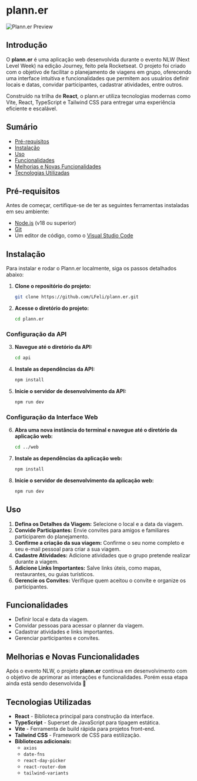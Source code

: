 # plann.er

![Plann.er Preview](./github/Thumbnail.jpg)

## Introdução
O **plann.er** é uma aplicação web desenvolvida durante o evento NLW (Next Level Week) na edição Journey, feito pela Rocketseat. O projeto foi criado com o objetivo de facilitar o planejamento de viagens em grupo, oferecendo uma interface intuitiva e funcionalidades que permitem aos usuários definir locais e datas, convidar participantes, cadastrar atividades, entre outros.

Construído na trilha de **React**, o plann.er utiliza tecnologias modernas como Vite, React, TypeScript e Tailwind CSS para entregar uma experiência eficiente e escalável.

## Sumário

- [Pré-requisitos](#pré-requisitos)
- [Instalação](#instalação)
- [Uso](#uso)
- [Funcionalidades](#funcionalidades)
- [Melhorias e Novas Funcionalidades](#melhorias-e-novas-funcionalidades)
- [Tecnologias Utilizadas](#tecnologias-utilizadas)

## Pré-requisitos

Antes de começar, certifique-se de ter as seguintes ferramentas instaladas em seu ambiente:

- [Node.js](https://nodejs.org/pt) (v18 ou superior)
- [Git](https://git-scm.com/)
- Um editor de código, como o [Visual Studio Code](https://code.visualstudio.com/)

## Instalação

Para instalar e rodar o Plann.er localmente, siga os passos detalhados abaixo:

1. **Clone o repositório do projeto:**
    ```bash
    git clone https://github.com/LFeli/plann.er.git
    ```
   
2. **Acesse o diretório do projeto:**
    ```bash
    cd plann.er
    ```

### Configuração da API

3. **Navegue até o diretório da API:**
    ```bash
    cd api
    ```

4. **Instale as dependências da API:**
    ```bash
    npm install
    ```

5. **Inicie o servidor de desenvolvimento da API:**
    ```bash
    npm run dev
    ```

### Configuração da Interface Web

6. **Abra uma nova instância do terminal e navegue até o diretório da aplicação web:**
    ```bash
    cd ../web
    ```

7. **Instale as dependências da aplicação web:**
    ```bash
    npm install
    ```

8. **Inicie o servidor de desenvolvimento da aplicação web:**
    ```bash
    npm run dev
    ```

## Uso

1. **Defina os Detalhes da Viagem:** Selecione o local e a data da viagem.
2. **Convide Participantes:** Envie convites para amigos e familiares participarem do planejamento.
3. **Confirme a criação da sua viagem:** Confirme o seu nome completo e seu e-mail pessoal para criar a sua viagem.
4. **Cadastre Atividades:** Adicione atividades que o grupo pretende realizar durante a viagem.
5. **Adicione Links Importantes:** Salve links úteis, como mapas, restaurantes, ou guias turísticos.
6. **Gerencie os Convites:** Verifique quem aceitou o convite e organize os participantes.

## Funcionalidades

- Definir local e data da viagem.
- Convidar pessoas para acessar o planner da viagem.
- Cadastrar atividades e links importantes.
- Gerenciar participantes e convites.

## Melhorias e Novas Funcionalidades
Após o evento NLW, o projeto **plann.er** continua em desenvolvimento com o objetivo de aprimorar as interações e funcionalidades. Porém essa etapa ainda está sendo desenvolvida 🚧

## Tecnologias Utilizadas

- **React** - Biblioteca principal para construção da interface.
- **TypeScript** - Superset de JavaScript para tipagem estática.
- **Vite** - Ferramenta de build rápida para projetos front-end.
- **Tailwind CSS** - Framework de CSS para estilização.
- **Bibliotecas adicionais:**
  - `axios`
  - `date-fns`
  - `react-day-picker`
  - `react-router-dom`
  - `tailwind-variants`